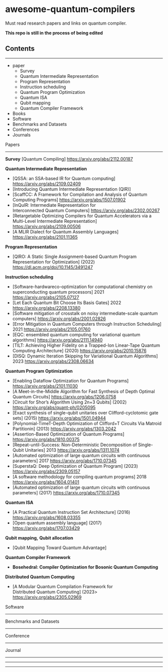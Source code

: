 # awesome-quantum-compilers
Must read research papers and links on quantum compiler.


**This repo is still in the process of being edited**



## Contents
___

+ paper
  + Survey
  + Quantum Intermediate Representation
  + Program Representation
  + Instruction scheduling
  + Quantum Program Optimization
  + Quantum ISA
  + Qubit mapping
  + Quantum Compiler Framework
+ Books
+ Software
+ Benchmarks and Datasets
+ Conferences
+ Journals



Papers
___

**Survey**
 [Quantum Compiling] <https://arxiv.org/abs/2112.00187>


**Quantum Intermediate Representation**
+ [QSSA: an SSA-based IR for Quantum computing] <https://arxiv.org/abs/2109.02409>
+ [Introducing Quantum Intermediate Representation (QIR)] 
+ [ScaffCC: A Framework for Compilation and Analysis of Quantum Computing Programs] <https://arxiv.org/abs/1507.01902> 
+ [InQuIR: Intermediate Representation for Interconnected Quantum Computers] <https://arxiv.org/abs/2302.00267>
+ [Retargetable Optimizing Compilers for Quantum Accelerators via a Multi-Level Intermediate Representation] <https://arxiv.org/abs/2109.00506> 
+ [A MLIR Dialect for Quantum Assembly Languages] <https://arxiv.org/abs/2101.11365>


**Program Representation**
+ [QIRO: A Static Single Assignment-based Quantum Program Representation for Optimization] (2022) <https://dl.acm.org/doi/10.1145/3491247>


**Instruction scheduling**
+ [Software-hardwareco-optimization for computational chemistry on superconducting quantum processors] 2021 <https://arxiv.org/abs/2105.07127>
+ [Let Each Quantum Bit Choose Its Basis Gates] 2022 <https://arxiv.org/abs/2208.13380>
+ [Software mitigation of crosstalk on noisy intermediate-scale quantum computers] <https://arxiv.org/abs/2001.02826>
+ [Error Mitigation in Quantum Computers through Instruction Scheduling] 2021 <https://arxiv.org/abs/2105.01760>
+ [EQC: ensembled quantum computing for variational quantum algorithms] <https://arxiv.org/abs/2111.14940>
+ [TILT: Achieving Higher Fidelity on a Trapped-Ion Linear-Tape Quantum Computing Architecture] (2020) <https://arxiv.org/abs/2010.15876>
+ [DISQ: Dynamic Iteration Skipping for Variational Quantum Algorithms] 2023 <https://arxiv.org/abs/2308.06634>


**Quantum Program Optimization**
+ [Enabling Dataflow Optimization for Quantum Programs] <https://arxiv.org/abs/2101.11030>
+ [A Meet-in-the-Middle Algorithm for Fast Synthesis of Depth Optimal Quantum Circuits] <https://arxiv.org/abs/1206.0758>
+ [Circuit for Shor’s Algorithm Using 2n+3 Qubits] (2002) <https://arxiv.org/abs/quant-ph/0205095>
+ [Exact synthesis of single-qubit unitaries over Clifford-cyclotomic gate sets] (2015) <https://arxiv.org/abs/1501.04944>
+ [Polynomial-TimeT-Depth Optimization of Clifford+T Circuits Via Matroid Partitionin] (2013) <https://arxiv.org/abs/1303.2042>
+ [Assertion-Based Optimization of Quantum Programs] <https://arxiv.org/abs/1810.00375>
+ [Repeat-until-Success: Non-Deterministic Decomposition of Single-Qubit Unitaries] 2013 <https://arxiv.org/abs/1311.1074>
+ [Automated optimization of large quantum circuits with continuous parameters] 2017 <https://arxiv.org/abs/1710.07345>
+ [SuperstaQ: Deep Optimization of Quantum Program] (2023) <https://arxiv.org/abs/2309.05157>
+ [A software methodology for compiling quantum programs] 2018 <https://arxiv.org/abs/1604.01401>
+ [Automated optimization of large quantum circuits with continuous parameters] (2017) <https://arxiv.org/abs/1710.07345>



**Quantum ISA**
+ [A Practical Quantum Instruction Set Architecture] (2016) <https://arxiv.org/abs/1608.03355>
+ [Open quantum assembly language] (2017) <https://arxiv.org/abs/1707.03429>


**Qubit mapping,** **Qubit allocation**
+ [Qubit Mapping Toward Quantum Advantage]


**Quantum Compiler Framework**
- **Bosehedral: Compiler Optimization for Bosonic Quantum Computing**


**Distributed Quantum Computing**
+ [A Modular Quantum Compilation Framework for Distributed Quantum Computing] (2023> <https://arxiv.org/abs/2305.02969>



Software
___





Benchmarks and Datasets
___



Conference
___



Journal
___
***
___
